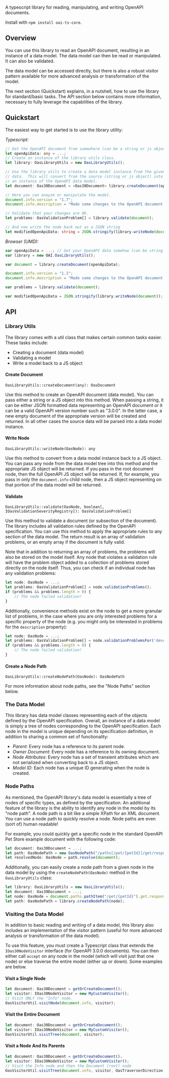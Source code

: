 A typescript library for reading, manipulating, and writing OpenAPI documents.

Install with `npm install oai-ts-core`.

## Overview

You can use this library to read an OpenAPI document, resulting in an instance
of a data model.  The data model can then be read or manipulated.  It can also
be validated.

The data model can be accessed directly, but there is also a robust visitor
pattern available for more advanced analysis or transformation of the model.

The next section (Quickstart) explains, in a nutshell, how to use the library
for standard/basic tasks.  The API section below contains more information,
necessary to fully leverage the capabilities of the library.

## Quickstart

The easiest way to get started is to use the library utility:

_Typescript:_

```Typescript
// Get the OpenAPI document from somewhere (can be a string or js object).
let openApiData: any = ...;
// Create an instance of the library utils class.
let library: OasLibraryUtils = new OasLibraryUtils();

// Use the library utils to create a data model instance from the given
// data.  This will convert from the source (string or js object) into
// an instance of the OpenAPI data model.
let document: Oas30Document = <Oas30Document> library.createDocument(openApiData);

// Here you can anayze or manipulate the model.
document.info.version = "1.7";
document.info.description = "Made some changes to the OpenAPI document!";

// Validate that your changes are OK.
let problems: OasValidationProblem[] = library.validate(document);

// And now write the node back out as a JSON string
let modifiedOpenApiData: string = JSON.stringify(library.writeNode(document));
```

_Browser (UMD):_

```JavaScript
var openApiData = ...; // Get your OpenAPI data somehow (can be string or JS object)
var library = new OAI.OasLibraryUtils();

var document = library.createDocument(openApiData);

document.info.version = "1.1";
document.info.description = "Made some changes to the OpenAPI document!";

var problems = library.validate(document);

var modifiedOpenApiData = JSON.stringify(library.writeNode(document));
```

## API

### Library Utils
The library comes with a util class that makes certain common tasks easier.
These tasks include:

* Creating a document (data model)
* Validating a model
* Write a model back to a JS object

#### Create Document
`OasLibraryUtils::createDocument(any): OasDocument`

Use this method to create an OpenAPI document (data model).  You can pass either
a string or a JS object into this method.  When passing a string, it can be 
either JSON formatted data representing an OpenAPI document *or* it can be a
valid OpenAPI version number such as "3.0.0".  In the latter case, a new empty
document of the appropriate version will be created and returned.  In all other
cases the source data will be parsed into a data model instance.

#### Write Node
`OasLibraryUtils::writeNode(OasNode): any`

Use this method to convert from a data model instance back to a JS object.  You
can pass any node from the data model tree into this method and the appropriate
JS object will be returned.  If you pass in the root document node, then the 
full OpenAPI JS object will be returned.  If, for example, you pass in only the
`document.info` child node, then a JS object representing on that portion of the
data model will be returned.

#### Validate
`OasLibraryUtils::validate(OasNode, boolean[, IOasValidationSeverityRegistry]): OasValidationProblem[]`

Use this method to validate a document (or subsection of the document).  The
library includes all validation rules defined by the OpenAPI specification.
You can use this method to apply the appropriate rules to any section of the
data model.  The return result is an array of validation problems, or an empty
array if the document is fully valid.

Note that in addition to returning an array of problems, the problems will also
be stored on the model itself.  Any node that violates a validation rule
will have the problem object added to a collection of problems stored directly
on the node itself.  Thus, you can check if an individual node has any 
validation problems:

```Typescript
let node: OasNode = ...;
let problems: OasValidationProblem[] = node.validationProblems();
if (problems && problems.length > 0) {
    // The node failed validation!
}
````

Additionally, convenience methods exist on the node to get a more granular
list of problems, in the case where you are only interested problems for a
specific property of the node (e.g. you might only be interested in problems
for the `description` property):

```Typescript
let node: OasNode = ...;
let problems: OasValidationProblem[] = node.validationProblemsFor('description');
if (problems && problems.length > 0) {
    // The node failed validation!
}
````


#### Create a Node Path
`OasLibraryUtils::createNodePath(OasNode): OasNodePath`

For more information about node paths, see the "Node Paths" section below.


### The Data Model
This library has data model classes representing each of the objects defined
by the OpenAPI specification.  Overall, an instance of a data model is simply
a tree of nodes corresponding to the OpenAPI specification.  Each node in the
model is unique depending on its specification definition, in addition to 
sharing a common set of functionality:

* _Parent_: Every node has a reference to its parent node.
* _Owner Document_: Every node has a reference to its owning document.
* _Node Attributes_:  Every node has a set of transient attributes which
  are not serialized when converting back to a JS object.
* _Model ID_: Each node has a unique ID generating when the node is created.


### Node Paths
As mentioned, the OpenAPI library's data model is essentially a tree of nodes
of specific types, as defined by the specification.  An additional feature
of the library is the ability to identify any node in the model by its "node
path".  A node path is a bit like a simple XPath for an XML document.  You
can use a node path to quickly resolve a node.  Node paths are even (sort of)
human readable!

For example, you could quickly get a specific node in the standard OpenAPI
Pet Store example document with the following code:

```Typescript
let document: Oas30Document = ...;
let path: OasNodePath = new OasNodePath("/paths[/pet/{petId}]/get/responses[200]");
let resolvedNode: OasNode = path.resolve(document);
```

Additionally, you can easily create a node path from a given node in the 
data model by using the `createNodePath(OasNode)` method in the 
`OasLibraryUtils` class:

```Typescript
let library: OasLibraryUtils = new OasLibraryUtils();
let document: Oas30Document = ...;
let node: OasNode = document.paths.pathItem("/pet/{petId}").get.responses.response("200");
let path: OasNodePath = library.createNodePath(node);
```


### Visiting the Data Model
In addition to basic reading and writing of a data model, this library also
includes an implementation of the visitor pattern (useful for more advanced
analysis or transformation of the data model).

To use this feature, you must create a Typescript class that extends the 
`IOas30NodeVisitor` interface (for OpenAPI 3.0.0 documents).  You can then
either call `accept` on any node in the model (which will visit just that
one node) or else traverse the entire model (either up or down).  Some 
examples are below.

#### Visit a Single Node
```Typescript
let document: Oas30Document = getOrCreateDocument();
let visitor: IOas30NodeVisitor = new MyCustomVisitor();
// Visit ONLY the "Info" node.
OasVisitorUtil.visitNode(document.info, visitor);
```

#### Visit the Entire Document

```Typescript
let document: Oas30Document = getOrCreateDocument();
let visitor: IOas30NodeVisitor = new MyCustomVisitor();
OasVisitorUtil.visitTree(document, visitor);
```

#### Visit a Node And Its Parents
```Typescript
let document: Oas30Document = getOrCreateDocument();
let visitor: IOas30NodeVisitor = new MyCustomVisitor();
// Visit the Info node and then the Document (root) node
OasVisitorUtil.visitTree(document.info, visitor, OasTraverserDirection.up);
```
